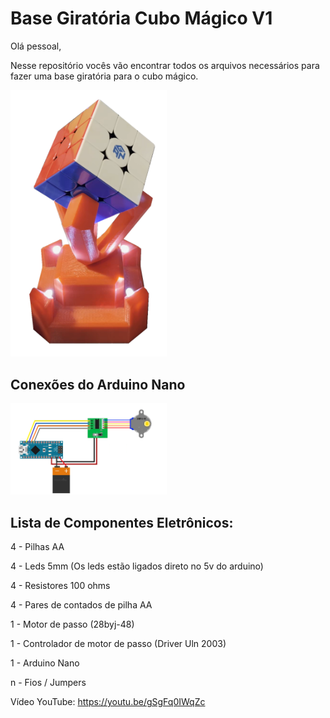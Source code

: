 # Base Giratória Cubo Mágico V1

Olá pessoal,

Nesse repositório vocês vão encontrar todos os arquivos necessários para fazer uma base giratória para o cubo mágico.

<img src="https://github.com/Leonardo-Nunes-Armelim/Bytes_Universe/blob/main/Projetos_Maker/001_Base_Giratoria_para_Cubo_Magico_V1/Base.png" alt="" style="width: 250px; max-height: auto;">

## Conexões do Arduino Nano

<img src="https://github.com/Leonardo-Nunes-Armelim/Bytes_Universe/blob/main/Projetos_Maker/001_Base_Giratoria_para_Cubo_Magico_V1/Conexoes_do_Arduino.png" alt="" style="width: 250px; max-height: auto;">

## Lista de Componentes Eletrônicos:

4 - Pilhas AA

4 - Leds 5mm (Os leds estão ligados direto no 5v do arduino)

4 - Resistores 100 ohms

4 - Pares de contados de pilha AA

1 - Motor de passo (28byj-48)

1 - Controlador de motor de passo (Driver Uln 2003)

1 - Arduino Nano

n - Fios / Jumpers

Vídeo YouTube: https://youtu.be/gSgFq0IWqZc
